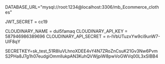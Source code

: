DATABASE_URL="mysql://root:1234@localhost:3306/mb_Ecommerce_clothes"

JWT_SECRET = cc19

CLOUDINARY_NAME = dul5famaq
CLOUDINARY_API_KEY = 587946986389696
CLOUDINARY_API_SECRET = n-IVbUTuzxYw9ci9unW7-UIF8qY


SECRETKEY=sk_test_51R8IuVLhnoXDEE4vY4N7ZRoZnCsuK21Gv3Nw6PvmS2PHa8J7g1h07eudgiOmmllukpAN3KuhQVWjpiW8pwVoGWVq00L3xSIBB4